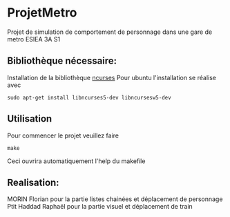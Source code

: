 # ProjetMetro

Projet de simulation de comportement de personnage dans une gare de metro
ESIEA 3A S1

## Bibliothèque nécessaire:

Installation de la bibliothèque [ncurses](https://www.cyberciti.biz/faq/linux-install-ncurses-library-headers-on-debian-ubuntu-centos-fedora/)
Pour ubuntu l'installation se réalise avec 
```
sudo apt-get install libncurses5-dev libncursesw5-dev
``` 

## Utilisation
Pour commencer le projet veuillez faire 
```
make
```
Ceci ouvrira automatiquement l'help du makefile


## Realisation:

MORIN Florian pour la partie listes chainées et déplacement de personnage
Ptit Haddad Raphaël pour la partie visuel et déplacement de train
